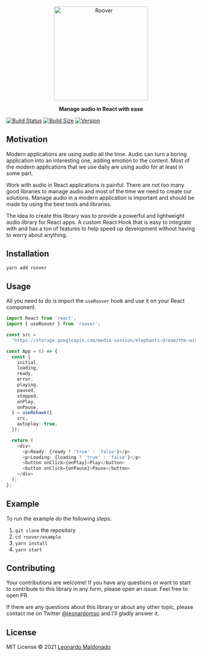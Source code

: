 <br>
<p align="center">
<a href="https://github.com/leonardomso/roover">
<img src="https://i.imgur.com/sHCo4D0.png" alt="Roover" height="250" width="250"/>
</a>
</p>

<p align="center">
<b>Manage audio in React with ease</b>
</p>

[![Build Status](https://img.shields.io/github/workflow/status/leonardomso/roover/CI?style=flat&colorA=000000&colorB=000000)](https://github.com/leonardomso/roover/actions?query=workflow%3ALint)
[![Build Size](https://img.shields.io/bundlephobia/min/roover?label=bundle%20size&style=flat&colorA=000000&colorB=000000)](https://bundlephobia.com/result?p=roover)
[![Version](https://img.shields.io/npm/v/roover?style=flat&colorA=000000&colorB=000000)](https://www.npmjs.com/package/roover)

## Motivation

Modern applications are using audio all the time. Audio can turn a boring application into an interesting one, adding emotion to the content. Most of the modern applications that we use daily are using audio for at least in some part.

Work with audio in React applications is painful. There are not too many good libraries to manage audio and most of the time we need to create our solutions. Manage audio in a modern application is important and should be made by using the best tools and libraries.

The idea to create this library was to provide a powerful and lightweight audio library for React apps. A custom React Hook that is easy to integrate with and has a ton of features to help speed up development without having to worry about anything.

## Installation

```bash
yarn add roover
```

## Usage

All you need to do is import the `useRoover` hook and use it on your React component.

```typescript
import React from 'react';
import { useRoover } from 'roover';

const src =
  'https://storage.googleapis.com/media-session/elephants-dream/the-wires.mp3';

const App = () => {
  const {
    initial,
    loading,
    ready,
    error,
    playing,
    paused,
    stopped,
    onPlay,
    onPause,
  } = useRehawk({
    src,
    autoplay: true,
  });

  return (
    <div>
      <p>Ready: {ready ? 'true' : 'false'}</p>
      <p>Loading: {loading ? 'true' : 'false'}</p>
      <button onClick={onPlay}>Play</button>
      <button onClick={onPause}>Pause</button>
    </div>
  );
};
```

## Example

To run the example do the following steps:

1. `git clone` the repository
2. `cd roover/example`
3. `yarn install`
4. `yarn start`

## Contributing

Your contributions are welcome! If you have any questions or want to start to contribute to this library in any form, please open an issue. Feel free to open PR.

If there are any questions about this library or about any other topic, please contact me on Twitter [@leonardomso](https://twitter.com/leonardomso) and I'll gladly answer it.

## License

MIT License © 2021 [Leonardo Maldonado](https://github.com/leonardomso)
